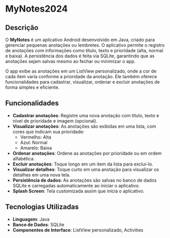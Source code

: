 # MyNotes2024

## Descrição
O **MyNotes** é um aplicativo Android desenvolvido em Java, criado para gerenciar pequenas anotações ou lembretes. O aplicativo permite o registro de anotações com informações como título, texto e prioridade (alta, normal e baixa). A persistência dos dados é feita via SQLite, garantindo que as anotações sejam salvas mesmo ao fechar ou minimizar o app.

O app exibe as anotações em um ListView personalizado, onde a cor de cada item varia conforme a prioridade da anotação. Ele também oferece funcionalidades para cadastrar, visualizar, ordenar e excluir anotações de forma simples e eficiente.

## Funcionalidades

- **Cadastrar anotações**: Registre uma nova anotação com título, texto e nível de prioridade e imagem (opcional).
- **Visualizar anotações**: As anotações são exibidas em uma lista, com cores que indicam sua prioridade:
    - Vermelho: Alta
    - Azul: Normal
    - Amarelo: Baixa
- **Ordenar anotações**: Ordene as anotações por prioridade ou em ordem alfabética.
- **Excluir anotações**: Toque longo em um item da lista para excluí-lo.
- **Visualizar detalhes**: Toque curto em uma anotação para visualizar os detalhes em uma nova tela.
- **Persistência de dados**: As anotações são salvas no banco de dados SQLite e carregadas automaticamente ao iniciar o aplicativo.
- **Splash Screen**: Tela customizada assim que inicia o aplicativo.

## Tecnologias Utilizadas
- **Linguagem**: Java
- **Banco de Dados**: SQLite
- **Componentes de Interface**: ListView personalizado, Activities

